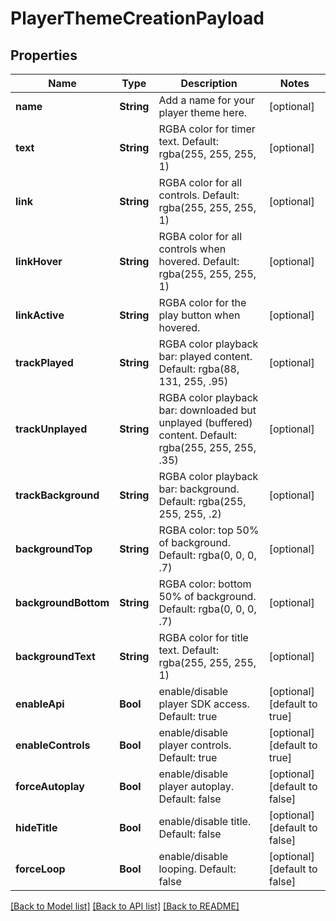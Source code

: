 # PlayerThemeCreationPayload

## Properties
Name | Type | Description | Notes
------------ | ------------- | ------------- | -------------
**name** | **String** | Add a name for your player theme here. | [optional] 
**text** | **String** | RGBA color for timer text. Default: rgba(255, 255, 255, 1) | [optional] 
**link** | **String** | RGBA color for all controls. Default: rgba(255, 255, 255, 1) | [optional] 
**linkHover** | **String** | RGBA color for all controls when hovered. Default: rgba(255, 255, 255, 1) | [optional] 
**linkActive** | **String** | RGBA color for the play button when hovered. | [optional] 
**trackPlayed** | **String** | RGBA color playback bar: played content. Default: rgba(88, 131, 255, .95) | [optional] 
**trackUnplayed** | **String** | RGBA color playback bar: downloaded but unplayed (buffered) content. Default: rgba(255, 255, 255, .35) | [optional] 
**trackBackground** | **String** | RGBA color playback bar: background. Default: rgba(255, 255, 255, .2) | [optional] 
**backgroundTop** | **String** | RGBA color: top 50% of background. Default: rgba(0, 0, 0, .7) | [optional] 
**backgroundBottom** | **String** | RGBA color: bottom 50% of background. Default: rgba(0, 0, 0, .7) | [optional] 
**backgroundText** | **String** | RGBA color for title text. Default: rgba(255, 255, 255, 1) | [optional] 
**enableApi** | **Bool** | enable/disable player SDK access. Default: true | [optional] [default to true]
**enableControls** | **Bool** | enable/disable player controls. Default: true | [optional] [default to true]
**forceAutoplay** | **Bool** | enable/disable player autoplay. Default: false | [optional] [default to false]
**hideTitle** | **Bool** | enable/disable title. Default: false | [optional] [default to false]
**forceLoop** | **Bool** | enable/disable looping. Default: false | [optional] [default to false]

[[Back to Model list]](../README.md#documentation-for-models) [[Back to API list]](../README.md#documentation-for-api-endpoints) [[Back to README]](../README.md)


